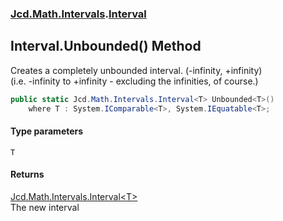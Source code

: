 ### [Jcd.Math.Intervals](Jcd.Math.Intervals.md 'Jcd.Math.Intervals').[Interval](Jcd.Math.Intervals.Interval.md 'Jcd.Math.Intervals.Interval')

## Interval.Unbounded<T>() Method

Creates a completely unbounded interval. (-infinity, +infinity)  
(i.e. -infinity to +infinity - excluding the infinities, of course.)

```csharp
public static Jcd.Math.Intervals.Interval<T> Unbounded<T>()
    where T : System.IComparable<T>, System.IEquatable<T>;
```
#### Type parameters

<a name='Jcd.Math.Intervals.Interval.Unbounded_T_().T'></a>

`T`

#### Returns
[Jcd.Math.Intervals.Interval&lt;](Jcd.Math.Intervals.Interval_T_.md 'Jcd.Math.Intervals.Interval<T>')[T](Jcd.Math.Intervals.Interval.Unbounded_T_().md#Jcd.Math.Intervals.Interval.Unbounded_T_().T 'Jcd.Math.Intervals.Interval.Unbounded<T>().T')[&gt;](Jcd.Math.Intervals.Interval_T_.md 'Jcd.Math.Intervals.Interval<T>')  
The new interval